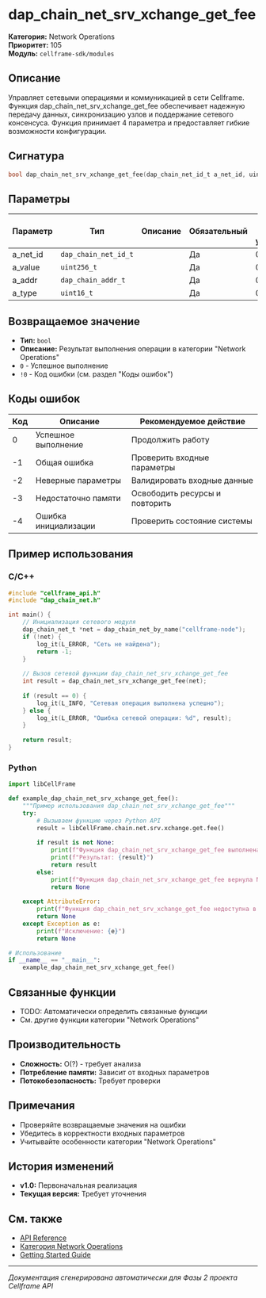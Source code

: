 # dap_chain_net_srv_xchange_get_fee

**Категория:** Network Operations  
**Приоритет:** 105  
**Модуль:** `cellframe-sdk/modules`

## Описание
Управляет сетевыми операциями и коммуникацией в сети Cellframe. Функция dap_chain_net_srv_xchange_get_fee обеспечивает надежную передачу данных, синхронизацию узлов и поддержание сетевого консенсуса. Функция принимает 4 параметра и предоставляет гибкие возможности конфигурации.

## Сигнатура
```c
bool dap_chain_net_srv_xchange_get_fee(dap_chain_net_id_t a_net_id, uint256_t *a_value, dap_chain_addr_t *a_addr, uint16_t *a_type);
```

## Параметры
| Параметр | Тип | Описание | Обязательный | Значение по умолчанию |
|----------|-----|----------|--------------|----------------------|
| a_net_id | `dap_chain_net_id_t` |  | Да | 0 |
| a_value | `uint256_t` |  | Да | 0 |
| a_addr | `dap_chain_addr_t` |  | Да | 0 |
| a_type | `uint16_t` |  | Да | 0 |


## Возвращаемое значение
- **Тип:** `bool`
- **Описание:** Результат выполнения операции в категории "Network Operations"
- `0` - Успешное выполнение
- `!0` - Код ошибки (см. раздел "Коды ошибок")

## Коды ошибок
| Код | Описание | Рекомендуемое действие |
|-----|----------|----------------------|
| 0 | Успешное выполнение | Продолжить работу |
| -1 | Общая ошибка | Проверить входные параметры |
| -2 | Неверные параметры | Валидировать входные данные |
| -3 | Недостаточно памяти | Освободить ресурсы и повторить |
| -4 | Ошибка инициализации | Проверить состояние системы |

## Пример использования

### C/C++
```c
#include "cellframe_api.h"
#include "dap_chain_net.h"

int main() {
    // Инициализация сетевого модуля
    dap_chain_net_t *net = dap_chain_net_by_name("cellframe-node");
    if (!net) {
        log_it(L_ERROR, "Сеть не найдена");
        return -1;
    }
    
    // Вызов сетевой функции dap_chain_net_srv_xchange_get_fee
    int result = dap_chain_net_srv_xchange_get_fee(net);
    
    if (result == 0) {
        log_it(L_INFO, "Сетевая операция выполнена успешно");
    } else {
        log_it(L_ERROR, "Ошибка сетевой операции: %d", result);
    }
    
    return result;
}
```

### Python
```python
import libCellFrame

def example_dap_chain_net_srv_xchange_get_fee():
    """Пример использования dap_chain_net_srv_xchange_get_fee"""
    try:
        # Вызываем функцию через Python API
        result = libCellFrame.chain.net.srv.xchange.get.fee()
        
        if result is not None:
            print(f"Функция dap_chain_net_srv_xchange_get_fee выполнена успешно")
            print(f"Результат: {result}")
            return result
        else:
            print(f"Функция dap_chain_net_srv_xchange_get_fee вернула None")
            return None
            
    except AttributeError:
        print(f"Функция dap_chain_net_srv_xchange_get_fee недоступна в Python API")
        return None
    except Exception as e:
        print(f"Исключение: {e}")
        return None

# Использование
if __name__ == "__main__":
    example_dap_chain_net_srv_xchange_get_fee()
```

## Связанные функции
- TODO: Автоматически определить связанные функции
- См. другие функции категории "Network Operations"

## Производительность
- **Сложность:** O(?) - требует анализа
- **Потребление памяти:** Зависит от входных параметров
- **Потокобезопасность:** Требует проверки

## Примечания
- Проверяйте возвращаемые значения на ошибки
- Убедитесь в корректности входных параметров
- Учитывайте особенности категории "Network Operations"

## История изменений
- **v1.0:** Первоначальная реализация
- **Текущая версия:** Требует уточнения

## См. также
- [API Reference](../README.md)
- [Категория Network Operations](../categories/network_operations.md)
- [Getting Started Guide](../../getting-started.md)

---
*Документация сгенерирована автоматически для Фазы 2 проекта Cellframe API*
